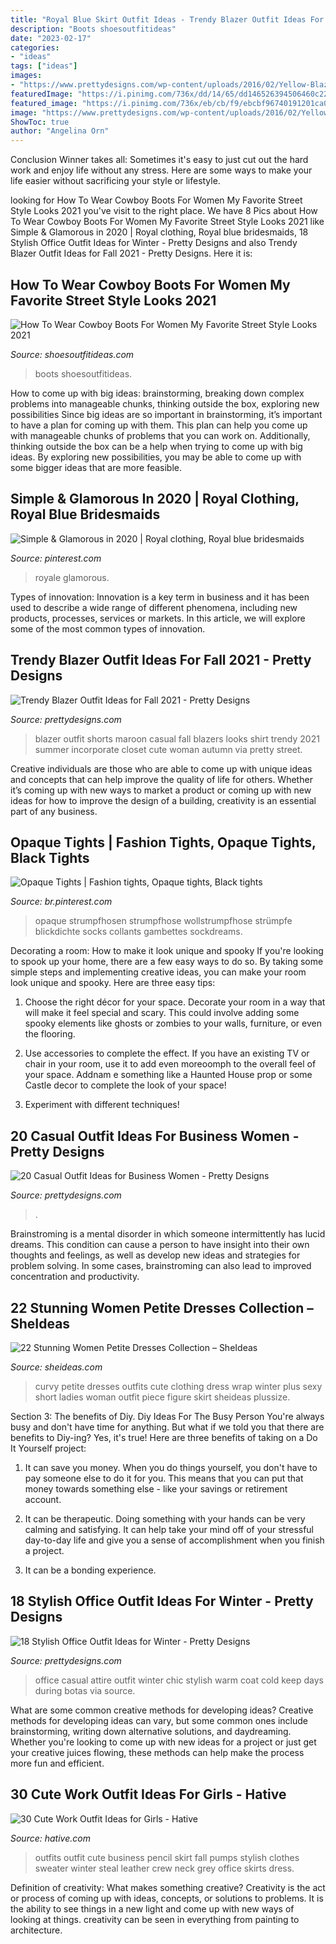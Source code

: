 ```yaml
---
title: "Royal Blue Skirt Outfit Ideas - Trendy Blazer Outfit Ideas For Fall 2021"
description: "Boots shoesoutfitideas"
date: "2023-02-17"
categories:
- "ideas"
tags: ["ideas"]
images:
- "https://www.prettydesigns.com/wp-content/uploads/2016/02/Yellow-Blazer.jpg"
featuredImage: "https://i.pinimg.com/736x/dd/14/65/dd146526394506460c22ec71576daee1.jpg"
featured_image: "https://i.pinimg.com/736x/eb/cb/f9/ebcbf96740191201ca0f9fb8b493090b.jpg"
image: "https://www.prettydesigns.com/wp-content/uploads/2016/02/Yellow-Blazer.jpg"
ShowToc: true
author: "Angelina Orn"
---
```



Conclusion
Winner takes all: Sometimes it's easy to just cut out the hard work and enjoy life without any stress. Here are some ways to make your life easier without sacrificing your style or lifestyle.

	

		
looking for How To Wear Cowboy Boots For Women My Favorite Street Style Looks 2021 you've visit to the right place. We have 8 Pics about How To Wear Cowboy Boots For Women My Favorite Street Style Looks 2021 like Simple &amp; Glamorous in 2020 | Royal clothing, Royal blue bridesmaids, 18 Stylish Office Outfit Ideas for Winter - Pretty Designs and also Trendy Blazer Outfit Ideas for Fall 2021 - Pretty Designs. Here it is:
		
    
## How To Wear Cowboy Boots For Women My Favorite Street Style Looks 2021

<img loading=lazy src="http://shoesoutfitideas.com/wp-content/uploads/2020/02/red-printed-long-dress-and-cowboy-boots.jpg" onerror="this.onerror=null;this.src='https://tse4.mm.bing.net/th?id=OIP.Da_ktpZy8WMhj5fjX69oXAHaLH&amp;pid=15.1';" alt="How To Wear Cowboy Boots For Women My Favorite Street Style Looks 2021">

_Source: shoesoutfitideas.com_

>boots shoesoutfitideas. 

	

How to come up with big ideas: brainstorming, breaking down complex problems into manageable chunks, thinking outside the box, exploring new possibilities
Since big ideas are so important in brainstorming, it’s important to have a plan for coming up with them. This plan can help you come up with manageable chunks of problems that you can work on. Additionally, thinking outside the box can be a help when trying to come up with big ideas. By exploring new possibilities, you may be able to come up with some bigger ideas that are more feasible.

    
## Simple &amp; Glamorous In 2020 | Royal Clothing, Royal Blue Bridesmaids

<img loading=lazy src="https://i.pinimg.com/736x/dd/14/65/dd146526394506460c22ec71576daee1.jpg" onerror="this.onerror=null;this.src='https://tse1.mm.bing.net/th?id=OIP.8E2LgtXHtXnP13YnErT22AHaFN&amp;pid=15.1';" alt="Simple &amp; Glamorous in 2020 | Royal clothing, Royal blue bridesmaids">

_Source: pinterest.com_

>royale glamorous. 

	

Types of innovation:
Innovation is a key term in business and it has been used to describe a wide range of different phenomena, including new products, processes, services or markets. In this article, we will explore some of the most common types of innovation.

    
## Trendy Blazer Outfit Ideas For Fall 2021 - Pretty Designs

<img loading=lazy src="https://www.prettydesigns.com/wp-content/uploads/2014/09/Casual-Style-Outfit-with-Maroon-Blazer-andBlack-Shorts.jpg" onerror="this.onerror=null;this.src='https://tse3.mm.bing.net/th?id=OIP.9LrQRhti9itUecSsmQ1FRAHaK3&amp;pid=15.1';" alt="Trendy Blazer Outfit Ideas for Fall 2021 - Pretty Designs">

_Source: prettydesigns.com_

>blazer outfit shorts maroon casual fall blazers looks shirt trendy 2021 summer incorporate closet cute woman autumn via pretty street. 

	

Creative individuals are those who are able to come up with unique ideas and concepts that can help improve the quality of life for others. Whether it’s coming up with new ways to market a product or coming up with new ideas for how to improve the design of a building, creativity is an essential part of any business.

    
## Opaque Tights | Fashion Tights, Opaque Tights, Black Tights

<img loading=lazy src="https://i.pinimg.com/736x/eb/cb/f9/ebcbf96740191201ca0f9fb8b493090b.jpg" onerror="this.onerror=null;this.src='https://tse2.mm.bing.net/th?id=OIP.f8JM32iO8Y6HzNpAdTGocAAAAA&amp;pid=15.1';" alt="Opaque Tights | Fashion tights, Opaque tights, Black tights">

_Source: br.pinterest.com_

>opaque strumpfhosen strumpfhose wollstrumpfhose strümpfe blickdichte socks collants gambettes sockdreams. 

	

Decorating a room: How to make it look unique and spooky
If you're looking to spook up your home, there are a few easy ways to do so. By taking some simple steps and implementing creative ideas, you can make your room look unique and spooky. Here are three easy tips:
1. Choose the right décor for your space. Decorate your room in a way that will make it feel special and scary. This could involve adding some spooky elements like ghosts or zombies to your walls, furniture, or even the flooring.

2. Use accessories to complete the effect. If you have an existing TV or chair in your room, use it to add even moreoomph to the overall feel of your space. Addnam e something like a Haunted House prop or some Castle decor to complete the look of your space!

3. Experiment with different techniques!

    
## 20 Casual Outfit Ideas For Business Women - Pretty Designs

<img loading=lazy src="https://www.prettydesigns.com/wp-content/uploads/2016/02/Yellow-Blazer.jpg" onerror="this.onerror=null;this.src='https://tse4.mm.bing.net/th?id=OIP.LY_bFCUNGehCJ4yWrWnqPAHaMW&amp;pid=15.1';" alt="20 Casual Outfit Ideas for Business Women - Pretty Designs">

_Source: prettydesigns.com_

>. 

	

Brainstroming is a mental disorder in which someone intermittently has lucid dreams. This condition can cause a person to have insight into their own thoughts and feelings, as well as develop new ideas and strategies for problem solving. In some cases, brainstroming can also lead to improved concentration and productivity.

    
## 22 Stunning Women Petite Dresses Collection – SheIdeas

<img loading=lazy src="https://www.sheideas.com/wp-content/uploads/2016/09/Women-Petite-Clothing-Ideas-for-Winter-2016-17.jpg" onerror="this.onerror=null;this.src='https://tse2.mm.bing.net/th?id=OIP.3AMHcK8UE0OvMuzlOJcuzAHaJ4&amp;pid=15.1';" alt="22 Stunning Women Petite Dresses Collection – SheIdeas">

_Source: sheideas.com_

>curvy petite dresses outfits cute clothing dress wrap winter plus sexy short ladies woman outfit piece figure skirt sheideas plussize. 

	

Section 3: The benefits of Diy.
Diy Ideas For The Busy Person
You're always busy and don't have time for anything. But what if we told you that there are benefits to Diy-ing? Yes, it's true! Here are three benefits of taking on a Do It Yourself project:

1. It can save you money. When you do things yourself, you don't have to pay someone else to do it for you. This means that you can put that money towards something else - like your savings or retirement account.

2. It can be therapeutic. Doing something with your hands can be very calming and satisfying. It can help take your mind off of your stressful day-to-day life and give you a sense of accomplishment when you finish a project.

3. It can be a bonding experience.

    
## 18 Stylish Office Outfit Ideas For Winter - Pretty Designs

<img loading=lazy src="http://www.prettydesigns.com/wp-content/uploads/2014/11/Casual-Chic-Office-Attire.jpg" onerror="this.onerror=null;this.src='https://tse4.mm.bing.net/th?id=OIP.cabFuytA7dGgmt2omhOHNgHaK2&amp;pid=15.1';" alt="18 Stylish Office Outfit Ideas for Winter - Pretty Designs">

_Source: prettydesigns.com_

>office casual attire outfit winter chic stylish warm coat cold keep days during botas via source. 

	

What are some common creative methods for developing ideas?
Creative methods for developing ideas can vary, but some common ones include brainstorming, writing down alternative solutions, and daydreaming. Whether you're looking to come up with new ideas for a project or just get your creative juices flowing, these methods can help make the process more fun and efficient.

    
## 30 Cute Work Outfit Ideas For Girls - Hative

<img loading=lazy src="https://hative.com/wp-content/uploads/2015/02/work-outfit-ideas/3-cute-work-outfit-ideas-for-girls.jpg" onerror="this.onerror=null;this.src='https://tse4.mm.bing.net/th?id=OIP.XAToNI7vGdlnwikIPgxgTgHaLG&amp;pid=15.1';" alt="30 Cute Work Outfit Ideas for Girls - Hative">

_Source: hative.com_

>outfits outfit cute business pencil skirt fall pumps stylish clothes sweater winter steal leather crew neck grey office skirts dress. 

	

Definition of creativity: What makes something creative?
Creativity is the act or process of coming up with ideas, concepts, or solutions to problems. It is the ability to see things in a new light and come up with new ways of looking at things. creativity can be seen in everything from painting to architecture.

